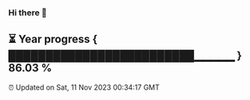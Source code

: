### Hi there 👋
⏳ Year progress { █████████████████████████▁▁▁▁▁ } 86.03 %
---
⏰ Updated on Sat, 11 Nov 2023 00:34:17 GMT

